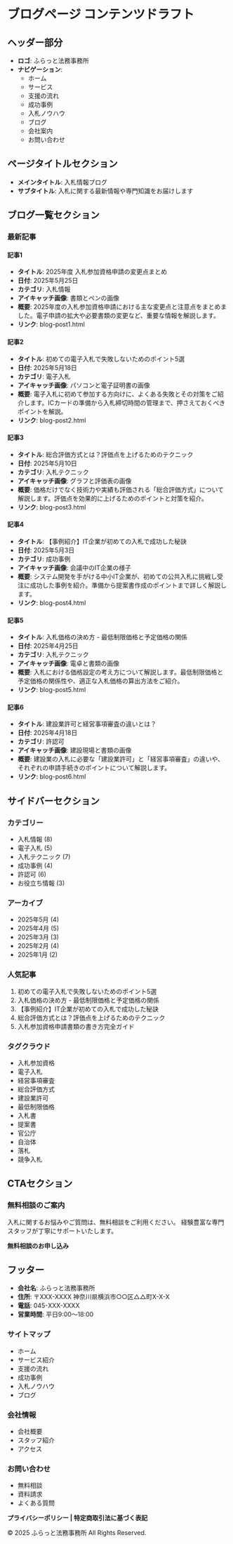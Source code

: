 # ブログページ コンテンツドラフト

## ヘッダー部分
- **ロゴ**: ふらっと法務事務所
- **ナビゲーション**:
  - ホーム
  - サービス
  - 支援の流れ
  - 成功事例
  - 入札ノウハウ
  - ブログ
  - 会社案内
  - お問い合わせ

## ページタイトルセクション
- **メインタイトル**: 入札情報ブログ
- **サブタイトル**: 入札に関する最新情報や専門知識をお届けします

## ブログ一覧セクション
### 最新記事

#### 記事1
- **タイトル**: 2025年度 入札参加資格申請の変更点まとめ
- **日付**: 2025年5月25日
- **カテゴリ**: 入札情報
- **アイキャッチ画像**: 書類とペンの画像
- **概要**: 2025年度の入札参加資格申請における主な変更点と注意点をまとめました。電子申請の拡大や必要書類の変更など、重要な情報を解説します。
- **リンク**: blog-post1.html

#### 記事2
- **タイトル**: 初めての電子入札で失敗しないためのポイント5選
- **日付**: 2025年5月18日
- **カテゴリ**: 電子入札
- **アイキャッチ画像**: パソコンと電子証明書の画像
- **概要**: 電子入札に初めて参加する方向けに、よくある失敗とその対策をご紹介します。ICカードの準備から入札締切時間の管理まで、押さえておくべきポイントを解説。
- **リンク**: blog-post2.html

#### 記事3
- **タイトル**: 総合評価方式とは？評価点を上げるためのテクニック
- **日付**: 2025年5月10日
- **カテゴリ**: 入札テクニック
- **アイキャッチ画像**: グラフと評価表の画像
- **概要**: 価格だけでなく技術力や実績も評価される「総合評価方式」について解説します。評価点を効果的に上げるためのポイントと対策を紹介。
- **リンク**: blog-post3.html

#### 記事4
- **タイトル**: 【事例紹介】IT企業が初めての入札で成功した秘訣
- **日付**: 2025年5月3日
- **カテゴリ**: 成功事例
- **アイキャッチ画像**: 会議中のIT企業の様子
- **概要**: システム開発を手がける中小IT企業が、初めての公共入札に挑戦し受注に成功した事例を紹介。準備から提案書作成のポイントまで詳しく解説します。
- **リンク**: blog-post4.html

#### 記事5
- **タイトル**: 入札価格の決め方 - 最低制限価格と予定価格の関係
- **日付**: 2025年4月25日
- **カテゴリ**: 入札テクニック
- **アイキャッチ画像**: 電卓と書類の画像
- **概要**: 入札における価格設定の考え方について解説します。最低制限価格と予定価格の関係性や、適正な入札価格の算出方法をご紹介。
- **リンク**: blog-post5.html

#### 記事6
- **タイトル**: 建設業許可と経営事項審査の違いとは？
- **日付**: 2025年4月18日
- **カテゴリ**: 許認可
- **アイキャッチ画像**: 建設現場と書類の画像
- **概要**: 建設業の入札に必要な「建設業許可」と「経営事項審査」の違いや、それぞれの申請手続きのポイントについて解説します。
- **リンク**: blog-post6.html

## サイドバーセクション
### カテゴリー
- 入札情報 (8)
- 電子入札 (5)
- 入札テクニック (7)
- 成功事例 (4)
- 許認可 (6)
- お役立ち情報 (3)

### アーカイブ
- 2025年5月 (4)
- 2025年4月 (5)
- 2025年3月 (3)
- 2025年2月 (4)
- 2025年1月 (2)

### 人気記事
1. 初めての電子入札で失敗しないためのポイント5選
2. 入札価格の決め方 - 最低制限価格と予定価格の関係
3. 【事例紹介】IT企業が初めての入札で成功した秘訣
4. 総合評価方式とは？評価点を上げるためのテクニック
5. 入札参加資格申請書類の書き方完全ガイド

### タグクラウド
- 入札参加資格
- 電子入札
- 経営事項審査
- 総合評価方式
- 建設業許可
- 最低制限価格
- 入札書
- 提案書
- 官公庁
- 自治体
- 落札
- 競争入札

## CTAセクション
### 無料相談のご案内
入札に関するお悩みやご質問は、無料相談をご利用ください。
経験豊富な専門スタッフが丁寧にサポートいたします。

**無料相談のお申し込み**

## フッター
- **会社名**: ふらっと法務事務所
- **住所**: 〒XXX-XXXX 神奈川県横浜市○○区△△町X-X-X
- **電話**: 045-XXX-XXXX
- **営業時間**: 平日9:00〜18:00

### サイトマップ
- ホーム
- サービス紹介
- 支援の流れ
- 成功事例
- 入札ノウハウ
- ブログ

### 会社情報
- 会社概要
- スタッフ紹介
- アクセス

### お問い合わせ
- 無料相談
- 資料請求
- よくある質問

**プライバシーポリシー | 特定商取引法に基づく表記**

© 2025 ふらっと法務事務所 All Rights Reserved.
